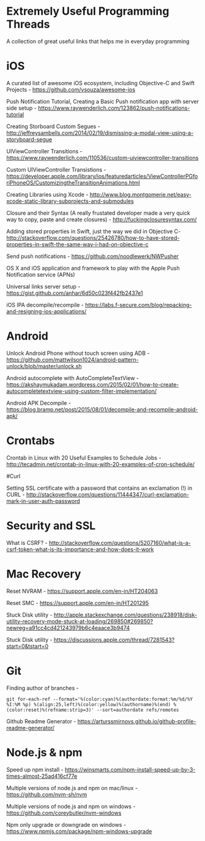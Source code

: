 # Extremely Useful Programming Threads

A collection of great useful links that helps me in everyday programming

# iOS

A curated list of awesome iOS ecosystem, including Objective-C and Swift Projects - https://github.com/vsouza/awesome-ios

Push Notification Tutorial, Creating a Basic Push notification app with server side setup - https://www.raywenderlich.com/123862/push-notifications-tutorial

Creating Storboard Custom Segues - http://jeffreysambells.com/2014/02/19/dismissing-a-modal-view-using-a-storyboard-segue

UIViewController Transitions - https://www.raywenderlich.com/110536/custom-uiviewcontroller-transitions

Custom UIViewController Transistions - https://developer.apple.com/library/ios/featuredarticles/ViewControllerPGforiPhoneOS/CustomizingtheTransitionAnimations.html

Creating Libraries using Xcode - http://www.blog.montgomerie.net/easy-xcode-static-library-subprojects-and-submodules

Closure and their Syntax (A really frustated developer made a very quick way to copy, paste and create closures) - http://fuckingclosuresyntax.com/

Adding stored properties in Swift, just the way we did in Objective C- http://stackoverflow.com/questions/25426780/how-to-have-stored-properties-in-swift-the-same-way-i-had-on-objective-c

Send push notifications - https://github.com/noodlewerk/NWPusher

OS X and iOS application and framework to play with the Apple Push Notification service (APNs)

Universal links server setup - https://gist.github.com/anhar/6d50c023f442fb2437e1

iOS IPA decompile/recompile - https://labs.f-secure.com/blog/repacking-and-resigning-ios-applications/

# Android
 
Unlock Android Phone without touch screen using ADB -  https://github.com/mattwilson1024/android-pattern-unlock/blob/master/unlock.sh

Android autocomplete with AutoCompleteTextView - https://akshaymukadam.wordpress.com/2015/02/01/how-to-create-autocompletetextview-using-custom-filter-implementation/

Android APK Decompile - https://blog.bramp.net/post/2015/08/01/decompile-and-recompile-android-apk/

# Crontabs

Crontab in Linux with 20 Useful Examples to Schedule Jobs - http://tecadmin.net/crontab-in-linux-with-20-examples-of-cron-schedule/

#Curl

Setting SSL certificate with a password that contains an exclamation (!) in CURL - http://stackoverflow.com/questions/11444347/curl-exclamation-mark-in-user-auth-password

# Security and SSL

What is CSRF? - http://stackoverflow.com/questions/5207160/what-is-a-csrf-token-what-is-its-importance-and-how-does-it-work

# Mac Recovery

Reset NVRAM - https://support.apple.com/en-in/HT204063

Reset SMC - https://support.apple.com/en-in/HT201295

Stuck Disk utility - http://apple.stackexchange.com/questions/238918/disk-utility-recovery-mode-stuck-at-loading/269850#269850?newreg=a91cc4cd421243979b6c4eaace3b9474

Stuck Disk utility - https://discussions.apple.com/thread/7281543?start=0&tstart=0

# Git

Finding author of branches - 

```
git for-each-ref --format='%(color:cyan)%(authordate:format:%m/%d/%Y %I:%M %p) %(align:25,left)%(color:yellow)%(authorname)%(end) %(color:reset)%(refname:strip=3)' --sort=authordate refs/remotes
```

Github Readme Generator - https://arturssmirnovs.github.io/github-profile-readme-generator/

# Node.js & npm

Speed up npm install - https://winsmarts.com/npm-install-speed-up-by-3-times-almost-25ad416cf77e

Multiple versions of node.js and npm on mac/linux - https://github.com/nvm-sh/nvm

Multiple versions of node.js and npm on windows - https://github.com/coreybutler/nvm-windows

Npm only upgrade or downgrade on windows - https://www.npmjs.com/package/npm-windows-upgrade
